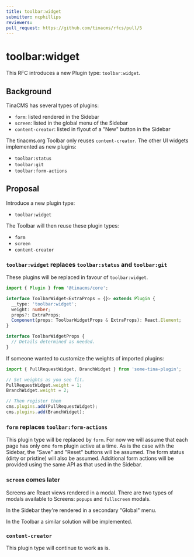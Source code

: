 ```yaml
---
title: toolbar:widget
submitter: ncphillips
reviewers:
pull_request: https://github.com/tinacms/rfcs/pull/5
---
```


# toolbar:widget

This RFC introduces a new Plugin type: `toolbar:widget`.

## Background

TinaCMS has several types of plugins:

- `form`: listed rendered in the Sidebar
- `screen`: listed in the global menu of the Sidebar
- `content-creator`: listed in flyout of a "New" button in the Sidebar

The tinacms.org Toolbar only reuses `content-creator`. The other UI widgets
implemented as new plugins:

- `toolbar:status`
- `toolbar:git`
- `toolbar:form-actions`

## Proposal

Introduce a new plugin type:

- `toolbar:widget`

The Toolbar will then reuse these plugin types:

- `form`
- `screen`
- `content-creator`

### `toolbar:widget` replaces `toolbar:status` and `toolbar:git`

These plugins will be replaced in favour of `toolbar:widget`.

```ts
import { Plugin } from '@tinacms/core';

interface ToolbarWidget<ExtraProps = {}> extends Plugin {
  __type: 'toolbar:widget';
  weight: number;
  props?: ExtraProps;
  Component(props: ToolbarWidgetProps & ExtraProps): React.Element;
}

interface ToolbarWidgetProps {
  // Details determined as needed.
}
```

If someone wanted to customize the weights of imported plugins:

```ts
import { PullRequestWidget, BranchWidget } from 'some-tina-plugin';

// Set weights as you see fit.
PullRequestWidget.weight = 1;
BranchWidget.weight = 2;

// Then register them
cms.plugins.add(PullRequestWidget);
cms.plugins.add(BranchWidget);
```

### `form` replaces `toolbar:form-actions`

This plugin type will be replaced by `form`. For now we will assume that each
page has only one `form` plugin active at a time. As is the case with the
Sidebar, the "Save" and "Reset" buttons will be assumed. The form status (dirty
or pristine) will also be assumed. Additional form actions will be provided
using the same API as that used in the Sidebar.

### `screen` comes later

Screens are React views rendered in a modal. There are two types of
modals available to Screens: `popups` and `fullscreen` modals.

In the Sidebar they're rendered in a secondary "Global" menu.

In the Toolbar a similar solution will be implemented.

### `content-creator`

This plugin type will continue to work as is.
